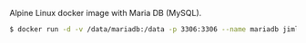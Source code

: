 Alpine Linux docker image with Maria DB (MySQL).

```bash
$ docker run -d -v /data/mariadb:/data -p 3306:3306 --name mariadb jimlei/alpine-mariadb
```
